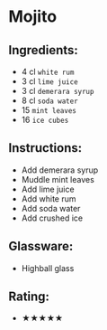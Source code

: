 # Mojito

## Ingredients:
- 4 cl `white rum`
- 3 cl `lime juice`
- 3 cl `demerara syrup`
- 8 cl `soda water`
- 15 `mint leaves`
- 16 `ice cubes`

## Instructions:
- Add demerara syrup
- Muddle mint leaves
- Add lime juice
- Add white rum
- Add soda water
- Add crushed ice

## Glassware:
- Highball glass

## Rating:
- ★★★★★